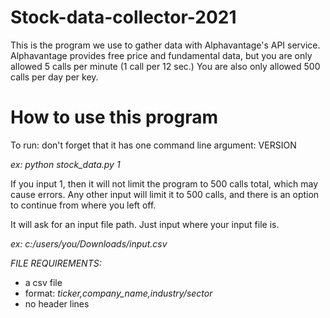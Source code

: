 # Stock-data-collector-2021
This is the program we use to gather data with Alphavantage's API service.
Alphavantage provides free price and fundamental data, but you are only allowed 5 calls per minute (1 call per 12 sec.)
You are also only allowed 500 calls per day per key.

# How to use this program
To run: don't forget that it has one command line argument: VERSION

*ex: python stock_data.py 1*

If you input 1, then it will not limit the program to 500 calls total, which may cause errors.
Any other input will limit it to 500 calls, and there is an option to continue from where you left off.

It will ask for an input file path. Just input where your input file is.

*ex: c:/users/you/Downloads/input.csv*

*FILE REQUIREMENTS:*
- a csv file
- format: *ticker,company_name,industry/sector*
- no header lines

